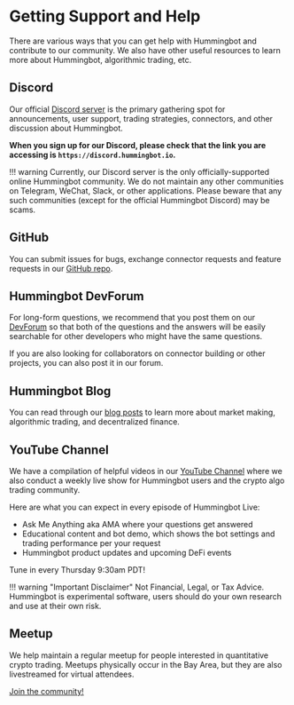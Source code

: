 # Getting Support and Help

There are various ways that you can get help with Hummingbot and contribute to our community. We also have other useful resources to learn more about Hummingbot, algorithmic trading, etc.

## Discord
Our official [Discord server](https://discord.hummingbot.io) is the primary gathering spot for announcements, user support, trading strategies, connectors, and other discussion about Hummingbot.

**When you sign up for our Discord, please check that the link you are accessing is `https://discord.hummingbot.io`.**

!!! warning
    Currently, our Discord server is the only officially-supported online Hummingbot community. We do not maintain any other communities on Telegram, WeChat, Slack, or other applications. Please beware that any such communities (except for the official Hummingbot Discord) may be scams.

## GitHub
You can submit issues for bugs, exchange connector requests and feature requests in our [GitHub repo](https://github.com/coinalpha/hummingbot).

## Hummingbot DevForum
For long-form questions, we recommend that you post them on our [DevForum](https://forum.hummingbot.io/t/welcome-to-the-hummingbot-devforum/7) so that both of the questions and the answers will be easily searchable for other developers who might have the same questions.

If you are also looking for collaborators on connector building or other projects, you can also post it in our forum.

## Hummingbot Blog
You can read through our [blog posts](https://hummingbot.io/blog/#tags) to learn more about market making, algorithmic trading, and decentralized finance.

## YouTube Channel
We have a compilation of helpful videos in our [YouTube Channel](https://www.youtube.com/channel/UCxzzdEnDRbylLMWmaMjywOA) where we also conduct a weekly live show for Hummingbot users and the crypto algo trading community.

Here are what you can expect in every episode of Hummingbot Live:

- Ask Me Anything aka AMA where your questions get answered
- Educational content and bot demo, which shows the bot settings and trading performance per your request
- Hummingbot product updates and upcoming DeFi events

Tune in every Thursday 9:30am PDT!

!!! warning "Important Disclaimer"
    Not Financial, Legal, or Tax Advice. Hummingbot is experimental software, users should do your own research and use at their own risk.

## Meetup
We help maintain a regular meetup for people interested in quantitative crypto trading. Meetups physically occur in the Bay Area, but they are also livestreamed for virtual attendees.

[Join the community!](https://meetup.com/BayCrypto)
